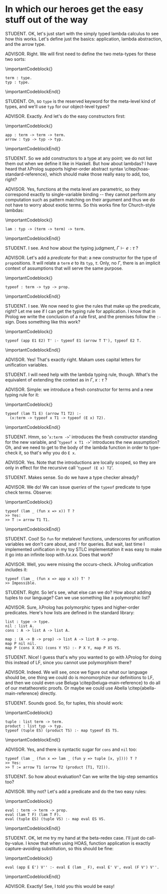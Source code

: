 # In which our heroes get the easy stuff out of the way

<!--
```makam
tests : testsuite. %testsuite tests.
%use "00-adapted-stdlib.md".
```
-->

STUDENT. OK, let's just start with the simply typed lambda calculus to see how this
works. Let's define just the basics: application, lambda abstraction, and the arrow type.

ADVISOR. Right. We will first need to define the two meta-types for these two sorts:

\importantCodeblock{}
```makam
term : type.
typ : type.
```
\importantCodeblockEnd{}

STUDENT. Oh, so `type` is the reserved keyword for the meta-level kind of types, and we'll
use `typ` for our object-level types?

ADVISOR. Exactly. And let's do the easy constructors first:

\importantCodeblock{}
```makam
app : term -> term -> term.
arrow : typ -> typ -> typ.
```
\importantCodeblockEnd{}

STUDENT. So we add constructors to a type at any point; we do not list them out when we
define it like in Haskell. But how about lambdas? I have heard that λProlog supports
higher-order abstract syntax \citep{hoas-standard-reference}, which should make those really easy to add, too, right?

ADVISOR. Yes, functions at the meta level are parametric, so they correspond exactly to
single-variable binding -- they cannot perform any computation such as pattern matching
on their argument and thus we do not have to worry about exotic terms. So this works fine for
Church-style lambdas:

\importantCodeblock{}
```makam
lam : typ -> (term -> term) -> term.
```
\importantCodeblockEnd{}

STUDENT. I see. And how about the typing judgment, $\Gamma \vdash e : \tau$ ?

ADVISOR. Let's add a *predicate* for that: a new constructor for the type of `prop`ositions. It will
relate a `term` $e$ to its `typ`, $\tau$. Only, no $\Gamma$, there is an implicit context of
assumptions that will serve the same purpose.

\importantCodeblock{}
```makam
typeof : term -> typ -> prop.
```
\importantCodeblockEnd{}

STUDENT. I see. We now need to give the rules that make up the predicate, right? Let me see if I can get the typing rule for application. I know that in Prolog we write the
conclusion of a rule first, and the premises follow the `:-` sign. Does something like this work?

\importantCodeblock{}
```makam
typeof (app E1 E2) T' :- typeof E1 (arrow T T'), typeof E2 T.
```
\importantCodeblockEnd{}

ADVISOR. Yes! That's exactly right. Makam uses capital letters for unification variables.

STUDENT. I will need help with the lambda typing rule, though. What's the equivalent of
extending the context as in $\Gamma, \; x : \tau$ ?

ADVISOR. Simple: we introduce a fresh constructor for terms and a new typing rule for it:

\importantCodeblock{}
```makam
typeof (lam T1 E) (arrow T1 T2) :-
  (x:term -> typeof x T1 -> typeof (E x) T2).
```
\importantCodeblockEnd{}

STUDENT. Hmm, so '`x:term ->`' introduces the fresh constructor standing for the new
variable, and '`typeof x T1 ->`' introduces the new assumption? Oh, and we need to get to
the body of the lambda function in order to type-check it, so that's why you do `E x`.

ADVISOR. Yes. Note that the introductions are locally scoped, so they are only in effect
for the recursive call '`typeof (E x) T2`'.

STUDENT. Makes sense. So do we have a type checker already?

ADVISOR. We do! We can issue *queries* of the `typeof` predicate to type check terms. Observe:

\importantCodeblock{}
```makam
typeof (lam _ (fun x => x)) T ?
>> Yes:
>> T := arrow T1 T1.
```
\importantCodeblockEnd{}

STUDENT. Cool! So `fun` for metalevel functions, underscores for unification variables we don't care
about, and `?` for queries. But wait, last time I implemented unification in my toy STLC
implementation it was easy to make it go into an infinite loop with $\lambda x. x x$. Does that
work?

ADVISOR. Well, you were missing the occurs-check. λProlog unification includes it:

```makam
typeof (lam _ (fun x => app x x)) T' ?
>> Impossible.
```

STUDENT. Right. So let's see, what else can we do? How about adding tuples to our language?
Can we use something like a polymorphic list?

ADVISOR. Sure, λProlog has polymorphic types and higher-order predicates. Here's how lists
are defined in the standard library:

```
list : type -> type.
nil : list A.
cons : A -> list A -> list A.

map : (A -> B -> prop) -> list A -> list B -> prop.
map P nil nil.
map P (cons X XS) (cons Y YS) :- P X Y, map P XS YS.
```

STUDENT. Nice! I guess that's why you wanted to go with λProlog for doing this instead of
LF, since you cannot use polymorphism there?

ADVISOR. Indeed. We will see, once we figure out what our language should be, one thing we
could do is monomorphize our definitions to LF, and then we could even use Beluga
\citep{beluga-main-reference} to do all of our metatheoretic proofs. Or maybe we could
use Abella \citep{abella-main-reference} directly.

STUDENT. Sounds good. So, for tuples, this should work:

\importantCodeblock{}
```makam
tuple : list term -> term.
product : list typ -> typ.
typeof (tuple ES) (product TS) :- map typeof ES TS.
```
\importantCodeblockEnd{}

ADVISOR. Yes, and there is syntactic sugar for `cons` and `nil` too:

```makam
typeof (lam _ (fun x => lam _ (fun y => tuple [x, y]))) T ?
>> Yes:
>> T := arrow T1 (arrow T2 (product [T1, T2])).
```

STUDENT. So how about evaluation? Can we write the big-step semantics too?

ADVISOR. Why not? Let's add a predicate and do the two easy rules:

\importantCodeblock{}
```makam
eval : term -> term -> prop.
eval (lam T F) (lam T F).
eval (tuple ES) (tuple VS) :- map eval ES VS.
```
\importantCodeblockEnd{}

STUDENT. OK, let me try my hand at the beta-redex case. I'll just do call-by-value. I know
that when using HOAS, function application is exactly capture-avoiding substitution, so
this should be fine:

\importantCodeblock{}
```makam
eval (app E E') V'' :- eval E (lam _ F), eval E' V', eval (F V') V''.
```
\importantCodeblockEnd{}

ADVISOR. Exactly! See, I told you this would be easy!
